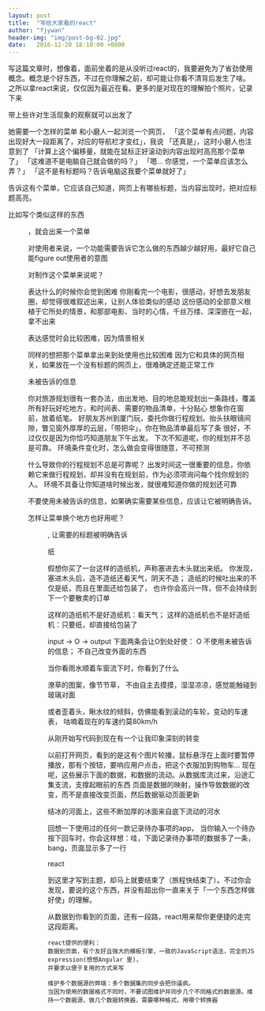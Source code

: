 ```yaml
---
layout: post
title:  "写给大家看的react"
author: "fjywan"
header-img: "img/post-bg-02.jpg"
date:   2016-12-20 18:10:00 +0800
---
```


写这篇文章时，想像着，面前坐着的是从没听过react的，我要避免为了省劲使用概念。概念是个好东西，不过在你理解之前，却可能让你看不清背后发生了啥。
之所以拿react来说，仅仅因为最近在看。更多的是对现在的理解拍个照片，记录下来

带上些许对生活现象的观察就可以出发了

她需要一个怎样的菜单
和小磨人一起浏览一个网页，
「这个菜单有点问题，内容出现好大一段距离了，对应的导航栏才变红」，我说
「还真是」，这时小磨人也注意到了
「计算上这个偏移量，就能在鼠标正好滚动到内容出现时高亮那个菜单了」
「这难道不是电脑自己就会做的吗？」
「嗯... 你感觉，一个菜单应该怎么弄？」
「这不是有标题吗？告诉电脑这我要个菜单就好了」

告诉这有个菜单，它应该自己知道，网页上有哪些标题，当内容出现时，把对应标题高亮。

比如写个类似这样的东西<menu />，就会出来一个菜单

对使用者来说，一个功能需要告诉它怎么做的东西越少越好用，最好它自己能figure out使用者的意图

对制作这个菜单来说呢？

表达什么的时候你会觉到困难
你刚看完一个电影，很感动，好想去发朋友圈，却觉得很难叙述出来，让别人体验类似的感动
这份感动的全部意义根植于它所处的情景，和那部电影、当时的心情，千丝万缕、深深嵌在一起，拿不出来

表达感觉时会比较困难，因为情景相关

同样的想把那个菜单拿出来到处使用也比较困难
因为它和具体的网页相关，如果放在一个没有标题的网页上，很难确定还能正常工作

未被告诉的信息

你对旅游规划很有一套办法，由出发地、目的地总能规划出一条路线，覆盖所有好玩好吃地方，和时间表、需要的物品清单，十分贴心
想象你在窗前，放着纸笔。
好朋友苏州到厦门玩，委托你做行程规划。抬头扶眼镜间隙，瞥见窗外厚厚的云层，「带把伞」，你在物品清单最后写了条
很好，不过仅仅是因为你恰巧知道朋友下午出发。 
下次不知道呢，你的规划并不总是可靠。
环境条件变化时，怎么做会变得很随意，不可预测

什么导致你的行程规划不总是可靠呢？
出发时间这一很重要的信息，你依赖它来做行程规划，却并没有在规划前，作为必须项询问每个找你规划的人。
环境不具备让你知道啥时候出发，就很难知道你做的规划还可靠

不要使用未被告诉的信息，如果确实需要某些信息，应该让它被明确告诉。

怎样让菜单换个地方也好用呢？
<menu input=“titles" />, 
让需要的标题被明确告诉

纸

假想你买了一台这样的造纸机，声称塞进去木头就出来纸。
你发现，塞进木头后，造不造纸还看天气，阴天不造；
造纸的时候吐出来的不仅是纸，而且在里面还给包装了，
也许你会高兴一阵，但不会持续到下一个要散卖的订单

这样的造纸机不是好造纸机：看天气；
这样的造纸机也不是好造纸机：只要纸，却直接给包装了

input -> O -> output
下面两条会让O到处好使：
O 不使用未被告诉的信息；
不自己改变外面的东西

当你看雨水顺着车窗流下时，你看到了什么

潦草的图案，像节节草，
不由自主去摸摸，湿湿凉凉，感觉能触碰到玻璃对面

或者歪着头，瞅水纹的倾斜，仿佛能看到滚动的车轮，变动的车速表，
咕喃着现在的车速约莫80km/h

从刚开始写代码到现在有一个让我印象深刻的转变

以前打开网页，看到的是这有个图片轮播，鼠标悬浮在上面时要暂停播放，那有个按钮，要响应用户点击，把这个衣服加到购物车...
现在呢，这些展示下面的数据，和数据的流动。从数据库流过来，沿途汇集支流，支撑起眼前的东西
页面是数据的映射，操作导致数据的改变，而不是直接改变页面，然后数据驱动页面更新

结冰的河面上，这些不断加厚的冰面来自底下流动的河水

回想一下使用过的任何一款记录待办事项的app，
当你输入一个待办按下回车时，你会这样想：哇，下面记录待办事项的数据多了一条，bang，页面显示多了一行

react

到这里才写到主题，却马上就要结束了（旅程快结束了）。不过你会发现，要说的这个东西，并没有超出你一直来关于「一个东西怎样做好使」的理解。

从数据到你看到的页面，还有一段路，react用来帮你更便捷的走完这段距离。

```
react提供的便利：
数据到页面，有个友好且强大的模板引擎，一致的JavaScript语法，完全的JS expression(想想Angular 里)，
并要求以便于复用的方式来写

维护多个数据源的弊端：多个数据集的同步会把你逼疯。
当因为使用的数据格式不同时，不要试图维护并同步几个不同格式的数据源。维持一个数据源，做几个数据转换器，需要哪种格式，用哪个转换器
```



